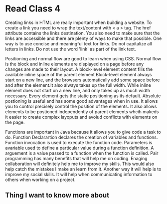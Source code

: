 # Read Class 4

Creating links in HTML are really important when building a website. To create a link you need to wrap the text/content with < a > tag. The href attribute contains the links destination. You also need to make sure that the links are accessible and there are plenty of ways to make that possible. One way is to use concise and meaningful text for links. Do not capitalize all letters in links. Do not use the word 'link' as part of the link text.

Positioning and normal flow are good to learn when using CSS. Normal flow is the block and inline elements are displayed on a page before any changes are made to their layout. A block-level element content fills the available inline space of the parent element Block-level element always start on a new line, and the browsers automatically add some space before and after the element.It also always takes up the full width. While inline element does not start on a new line, and only takes up as much width necessary. Every element gets the static positioning as its default. Absolute postioning is useful and has some good advantages when in use. It allows you to control precisely control the position of the elements. It also allows elements to be postioned independently of parent elements whcih makeds it easier to create complex layoputs and avoiud conflicts with elements on the page.

Functions are important in Java because it allows you to give code a task to do. Function Declarartion declares the creation of variables and functions. Function invocation is used to execute the function code. Parameters is avariable used to define a particular value during a function definition. A arguement is a value passed to a function when the function is called. Pair programming has many benefits that will help me on coding. Enaging collaboration will definitely help me to improve my skills. This would also help catch the mistakes I make an learn from it. Another way it will help is to improve my social skills. It will help when communicating information to others when working on a project.

## Thing I want to know more about